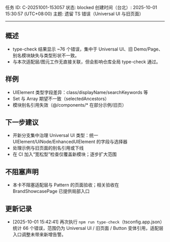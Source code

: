 任务 ID: C-20251001-153057
状态: blocked
创建时间（台北）: 2025-10-01 15:30:57 (UTC+08:00)
主题: 遗留 TS 错误（Universal UI 与旧页面）

---

## 概述
- type-check 结果显示 ~76 个错误，集中于 Universal UI、旧 Demo/Page、别名模块缺失与类型形状不一致。
- 与本次适配层/图元工作无直接关联，但会影响仓库全局 type-check 通过。

## 样例
- UIElement 类型字段差异：class/displayName/searchKeywords 等
- Set 与 Array 期望不一致（selectedAncestors）
- 模块别名引用失效（@/components/* 在部分示例/旧页）

## 下一步建议
- 开新分支集中治理 Universal UI 类型：统一 UIElement/UiNode/EnhancedUIElement 的字段与选择器
- 处理示例与旧页面的别名引用或下线
- 在 CI 加入“宽松型”检查仅覆盖新模块；逐步扩大范围

## 不阻塞声明
- 本卡不阻塞适配层与 Pattern 的页面验收；相关验收在 BrandShowcasePage 已提供局部入口

## 更新记录
- [2025-10-01 15:42:41] 再次执行 `npm run type-check`（tsconfig.app.json）统计 66 个错误，范围仍为 Universal UI / 旧页面 / Button 变体引用，适配层入口调整未带来新增告警。
